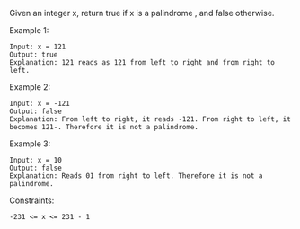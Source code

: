 Given an integer x, return true if x is a 
palindrome
, and false otherwise.

 

Example 1:

    Input: x = 121
    Output: true
    Explanation: 121 reads as 121 from left to right and from right to left.
Example 2:

    Input: x = -121
    Output: false
    Explanation: From left to right, it reads -121. From right to left, it becomes 121-. Therefore it is not a palindrome.
Example 3:

    Input: x = 10
    Output: false
    Explanation: Reads 01 from right to left. Therefore it is not a palindrome.
 

Constraints:

    -231 <= x <= 231 - 1